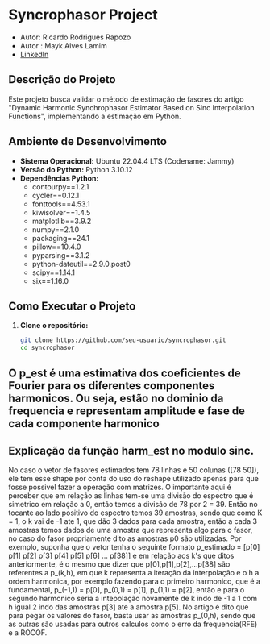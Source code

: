 # Syncrophasor Project
* Autor: Ricardo Rodrigues Rapozo
* Autor : Mayk Alves Lamim
* [LinkedIn](www.linkedin.com/in/ricardo-rodrigues-rapozo-569560227)  
## Descrição do Projeto

Este projeto busca validar o método de estimação de fasores do artigo "Dynamic Harmonic Synchrophasor Estimator Based on Sinc Interpolation Functions", implementando a estimação em Python.


## Ambiente de Desenvolvimento

- **Sistema Operacional:** Ubuntu 22.04.4 LTS (Codename: Jammy)
- **Versão do Python:** Python 3.10.12
- **Dependências Python:**
  - contourpy==1.2.1
  - cycler==0.12.1
  - fonttools==4.53.1
  - kiwisolver==1.4.5
  - matplotlib==3.9.2
  - numpy==2.1.0
  - packaging==24.1
  - pillow==10.4.0
  - pyparsing==3.1.2
  - python-dateutil==2.9.0.post0
  - scipy==1.14.1
  - six==1.16.0

## Como Executar o Projeto

1. **Clone o repositório:**
   ```bash
   git clone https://github.com/seu-usuario/syncrophasor.git
   cd syncrophasor

##
## O p_est é uma estimativa dos coeficientes de Fourier para os diferentes componentes harmonicos. Ou seja, estão no dominio da frequencia e representam amplitude e fase de cada componente harmonico

## Explicação da função harm_est no modulo sinc.
 No caso o vetor de fasores estimados tem 78 linhas e 50 colunas ([78 50]), ele tem esse shape por conta do uso do reshape utilizado apenas para que fosse possivel fazer a operação com matrizes.
 O importante aqui é perceber que em relação as linhas tem-se uma divisão do espectro que é simetrico em relação a 0, então temos a divisão de 78 por 2 = 39.
 Então no tocante ao lado positivo do espectro temos 39 amostras, sendo que como K = 1, o k vai de -1 ate 1, que dão 3 dados para cada amostra, então a cada 3 amostras temos dados de uma amostra que representa algo para o 
 fasor, no caso do fasor propriamente dito as amostras p0 são utilizadas. Por exemplo, suponha que o vetor tenha o seguinte formato p_estimado = [p[0] p[1] p[2] p[3] p[4] p[5] p[6] ... p[38]]
 e em relação aos k's que ditos anteriormente, é o mesmo que dizer que p[0],p[1],p[2],...p[38] são referentes a p_(k,h), em que k representa a iteração da interpolação e o h a ordem harmonica, por exemplo fazendo para o primeiro harmonico, que é a 
 fundamental, p_(-1,1) = p[0], p_(0,1) = p[1], p_(1,1) = p[2], então e para o segundo harmonico seria a intepolação novamente de k indo de -1 a 1 com h igual 2 indo das amostras p[3] ate a amostra p[5].
 No artigo é dito que para pegar os valores do fasor, basta usar as amostras p_(0,h), sendo que as outras são usadas para outros calculos como o erro da frequencia(RFE) e a ROCOF.
